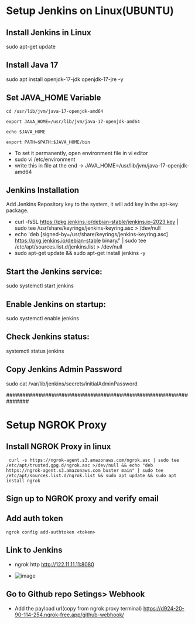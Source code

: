 # Setup Jenkins on Linux(UBUNTU)

## Install Jenkins in Linux
  sudo apt-get update

## Install Java 17
  sudo apt install openjdk-17-jdk openjdk-17-jre -y


## Set JAVA_HOME Variable
    cd /usr/lib/jvm/java-17-openjdk-amd64
    
    export JAVA_HOME=/usr/lib/jvm/java-17-openjdk-amd64
    
    echo $JAVA_HOME
    
    export PATH=$PATH:$JAVA_HOME/bin
  
- To set it permanently, open environment file in vi editor
- sudo vi /etc/environment
- write this in file at the end -> JAVA_HOME=/usr/lib/jvm/java-17-openjdk-amd64

## Jenkins Installation
  Add Jenkins Repository key to the system, it will add key in the apt-key package.
  - curl -fsSL https://pkg.jenkins.io/debian-stable/jenkins.io-2023.key | sudo tee /usr/share/keyrings/jenkins-keyring.asc > /dev/null
  - echo 'deb [signed-by=/usr/share/keyrings/jenkins-keyring.asc] https://pkg.jenkins.io/debian-stable binary/' | sudo tee /etc/apt/sources.list.d/jenkins.list > /dev/null
  - sudo apt-get update && sudo apt-get install jenkins -y

    
## Start the Jenkins service:
  sudo systemctl start jenkins

## Enable Jenkins on startup:
  sudo systemctl enable jenkins

## Check Jenkins status:
  systemctl status jenkins

## Copy Jenkins Admin Password
  sudo cat /var/lib/jenkins/secrets/initialAdminPassword

###############################################################

# Setup NGROK Proxy

## Install NGROK Proxy in linux
     curl -s https://ngrok-agent.s3.amazonaws.com/ngrok.asc | sudo tee /etc/apt/trusted.gpg.d/ngrok.asc >/dev/null && echo "deb https://ngrok-agent.s3.amazonaws.com buster main" | sudo tee /etc/apt/sources.list.d/ngrok.list && sudo apt update && sudo apt install ngrok
  
## Sign up to NGROK proxy and verify email

## Add auth token
    ngrok config add-authtoken <token>

## Link to Jenkins
- ngrok http http://122.11.11.11:8080

- ![image](https://github.com/partha2mohapatra/DevopsNote/assets/111627485/024ac915-7870-45bf-bbfe-9d4c24cef65e)

## Go to Github repo Setings> Webhook
- Add the payload url(copy from ngrok proxy terminal)
    https://d924-20-90-114-254.ngrok-free.app/github-webhook/




